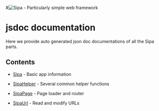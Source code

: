 #![Sipa - Particularly simple web framework](../_raw/logo_doc.svg)
# jsdoc documentation
Here we provide auto generated json doc documentations of all the Sipa parts.

## Contents
* [Sipa](sipa.md) - Basic app information
  

* [SipaHelper](sipa_helper.md) - Several common helper functions
* [SipaPage](sipa_page.md) - Page loader and router
* [SipaUrl](sipa_url.md) - Read and modify URLs